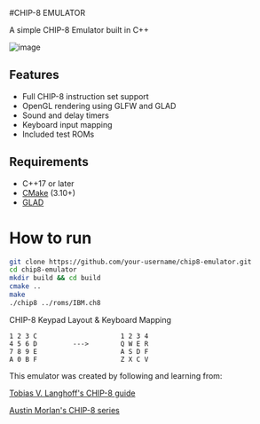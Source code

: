 #CHIP-8 EMULATOR

A simple CHIP-8 Emulator built in C++ 

![image](https://github.com/user-attachments/assets/d1cd1afb-f5cc-4f8d-bbf0-b5ecb59763b2)

## Features
- Full CHIP-8 instruction set support
- OpenGL rendering using GLFW and GLAD
- Sound and delay timers
- Keyboard input mapping
- Included test ROMs

## Requirements

- C++17 or later
- [CMake](https://cmake.org/) (3.10+)
- [GLAD](https://glad.dav1d.de/)

# How to run
```bash
git clone https://github.com/your-username/chip8-emulator.git
cd chip8-emulator
mkdir build && cd build
cmake ..
make
./chip8 ../roms/IBM.ch8
```

CHIP-8 Keypad Layout    &   Keyboard Mapping
```
1 2 3 C                     1 2 3 4
4 5 6 D         --->        Q W E R
7 8 9 E                     A S D F
A 0 B F                     Z X C V
```

This emulator was created by following and learning from:

[Tobias V. Langhoff's CHIP-8 guide](https://tobiasvl.github.io/blog/write-a-chip-8-emulator/)

[Austin Morlan's CHIP-8 series](https://austinmorlan.com/posts/chip8_emulator/)

